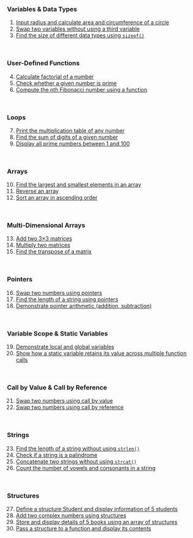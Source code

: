 ### Variables & Data Types
1. [Input radius and calculate area and circumference of a circle](/01.c)
2. [Swap two variables without using a third variable](/02.c)
3. [Find the size of different data types using `sizeof()`](/03.c)

<br>


### User-Defined Functions

4. [Calculate factorial of a number](/04.c)
5. [Check whether a given number is prime](/05.c)
6. [Compute the nth Fibonacci number using a function](/06.c)

<br>

### Loops

7. [Print the multiplication table of any number](/07.c)
8. [Find the sum of digits of a given number](/08.c)
9. [Display all prime numbers between 1 and 100](/09.c)

<br>

### Arrays

10. [Find the largest and smallest elements in an array](/10.c)
11. [Reverse an array](/11.c)
12. [Sort an array in ascending order](/12.c)

<br>

### Multi-Dimensional Arrays

13. [Add two 3×3 matrices](/13.c)
14. [Multiply two matrices](/14.c)
15. [Find the transpose of a matrix](/15.c)

<br>

### Pointers

16. [Swap two numbers using pointers](/16.c)
17. [Find the length of a string using pointers](/17.c)
18. [Demonstrate pointer arithmetic (addition, subtraction)](/18.c)

<br>

### Variable Scope & Static Variables

19. [Demonstrate local and global variables](/19.c)
20. [Show how a static variable retains its value across multiple function calls](/20.c)

<br>

### Call by Value & Call by Reference

21. [Swap two numbers using call by value](/21.c)
22. [Swap two numbers using call by reference](/22.c)

<br>

### Strings

23. [Find the length of a string without using `strlen()`](/23.c)
24. [Check if a string is a palindrome](/24.c)
25. [Concatenate two strings without using `strcat()`](/25.c)
26. [Count the number of vowels and consonants in a string](/26.c)

<br>

### Structures

27. [Define a structure Student and display information of 5 students](/27.c)
28. [Add two complex numbers using structures](/28.c)
29. [Store and display details of 5 books using an array of structures](/29.c)
30. [Pass a structure to a function and display its contents](/30.c)